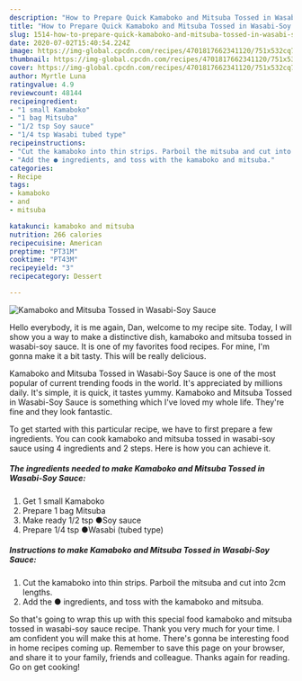 ```yaml
---
description: "How to Prepare Quick Kamaboko and Mitsuba Tossed in Wasabi-Soy Sauce"
title: "How to Prepare Quick Kamaboko and Mitsuba Tossed in Wasabi-Soy Sauce"
slug: 1514-how-to-prepare-quick-kamaboko-and-mitsuba-tossed-in-wasabi-soy-sauce
date: 2020-07-02T15:40:54.224Z
image: https://img-global.cpcdn.com/recipes/4701817662341120/751x532cq70/kamaboko-and-mitsuba-tossed-in-wasabi-soy-sauce-recipe-main-photo.jpg
thumbnail: https://img-global.cpcdn.com/recipes/4701817662341120/751x532cq70/kamaboko-and-mitsuba-tossed-in-wasabi-soy-sauce-recipe-main-photo.jpg
cover: https://img-global.cpcdn.com/recipes/4701817662341120/751x532cq70/kamaboko-and-mitsuba-tossed-in-wasabi-soy-sauce-recipe-main-photo.jpg
author: Myrtle Luna
ratingvalue: 4.9
reviewcount: 48144
recipeingredient:
- "1 small Kamaboko"
- "1 bag Mitsuba"
- "1/2 tsp Soy sauce"
- "1/4 tsp Wasabi tubed type"
recipeinstructions:
- "Cut the kamaboko into thin strips. Parboil the mitsuba and cut into 2cm lengths."
- "Add the ● ingredients, and toss with the kamaboko and mitsuba."
categories:
- Recipe
tags:
- kamaboko
- and
- mitsuba

katakunci: kamaboko and mitsuba 
nutrition: 266 calories
recipecuisine: American
preptime: "PT31M"
cooktime: "PT43M"
recipeyield: "3"
recipecategory: Dessert

---
```



![Kamaboko and Mitsuba Tossed in Wasabi-Soy Sauce](https://img-global.cpcdn.com/recipes/4701817662341120/751x532cq70/kamaboko-and-mitsuba-tossed-in-wasabi-soy-sauce-recipe-main-photo.jpg)

Hello everybody, it is me again, Dan, welcome to my recipe site. Today, I will show you a way to make a distinctive dish, kamaboko and mitsuba tossed in wasabi-soy sauce. It is one of my favorites food recipes. For mine, I'm gonna make it a bit tasty. This will be really delicious.

Kamaboko and Mitsuba Tossed in Wasabi-Soy Sauce is one of the most popular of current trending foods in the world. It's appreciated by millions daily. It's simple, it is quick, it tastes yummy. Kamaboko and Mitsuba Tossed in Wasabi-Soy Sauce is something which I've loved my whole life. They're fine and they look fantastic.




To get started with this particular recipe, we have to first prepare a few ingredients. You can cook kamaboko and mitsuba tossed in wasabi-soy sauce using 4 ingredients and 2 steps. Here is how you can achieve it.

<!--inarticleads1-->

##### The ingredients needed to make Kamaboko and Mitsuba Tossed in Wasabi-Soy Sauce:

1. Get 1 small Kamaboko
1. Prepare 1 bag Mitsuba
1. Make ready 1/2 tsp ●Soy sauce
1. Prepare 1/4 tsp ●Wasabi (tubed type)




<!--inarticleads2-->

##### Instructions to make Kamaboko and Mitsuba Tossed in Wasabi-Soy Sauce:

1. Cut the kamaboko into thin strips. Parboil the mitsuba and cut into 2cm lengths.
1. Add the ● ingredients, and toss with the kamaboko and mitsuba.




So that's going to wrap this up with this special food kamaboko and mitsuba tossed in wasabi-soy sauce recipe. Thank you very much for your time. I am confident you will make this at home. There's gonna be interesting food in home recipes coming up. Remember to save this page on your browser, and share it to your family, friends and colleague. Thanks again for reading. Go on get cooking!
